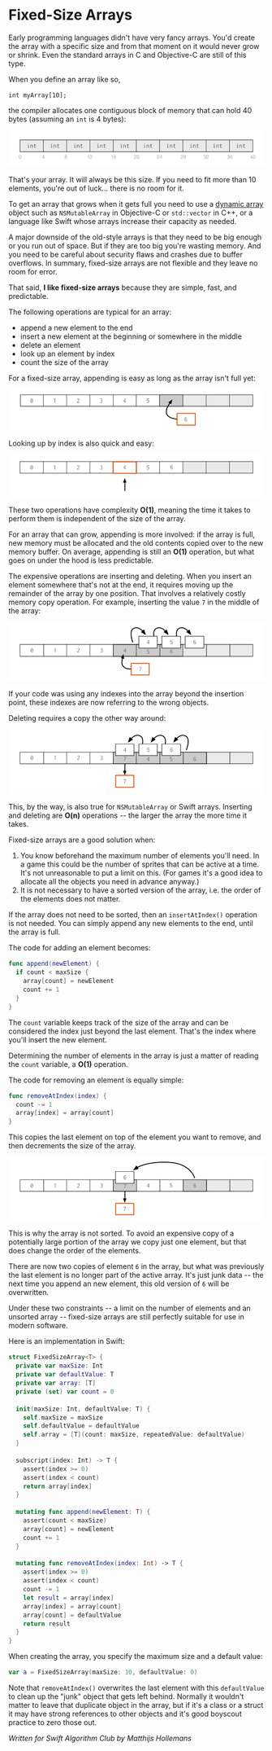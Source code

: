 # Fixed-Size Arrays

Early programming languages didn't have very fancy arrays. You'd create the array with a specific size and from that moment on it would never grow or shrink. Even the standard arrays in C and Objective-C are still of this type. 

When you define an array like so,

	int myArray[10];
	
the compiler allocates one contiguous block of memory that can hold 40 bytes (assuming an `int` is 4 bytes):

![An array with room for 10 elements](gitBook/pics/array.png)

That's your array. It will always be this size. If you need to fit more than 10 elements, you're out of luck... there is no room for it.

To get an array that grows when it gets full you need to use a [dynamic array](https://en.wikipedia.org/wiki/Dynamic_array) object such as `NSMutableArray` in Objective-C or `std::vector` in C++, or a language like Swift whose arrays increase their capacity as needed.

A major downside of the old-style arrays is that they need to be big enough or you run out of space. But if they are too big you're wasting memory. And you need to be careful about security flaws and crashes due to buffer overflows. In summary, fixed-size arrays are not flexible and they leave no room for error.

That said, **I like fixed-size arrays** because they are simple, fast, and predictable.

The following operations are typical for an array:

- append a new element to the end
- insert a new element at the beginning or somewhere in the middle
- delete an element
- look up an element by index
- count the size of the array

For a fixed-size array, appending is easy as long as the array isn't full yet:

![Appending a new element](gitBook/pics/append.png)

Looking up by index is also quick and easy:

![Indexing the array](gitBook/pics/indexing.png)

These two operations have complexity **O(1)**, meaning the time it takes to perform them is independent of the size of the array.

For an array that can grow, appending is more involved: if the array is full, new memory must be allocated and the old contents copied over to the new memory buffer. On average, appending is still an **O(1)** operation, but what goes on under the hood is less predictable.

The expensive operations are inserting and deleting. When you insert an element somewhere that's not at the end, it requires moving up the remainder of the array by one position. That involves a relatively costly memory copy operation. For example, inserting the value `7` in the middle of the array:

![Insert requires a memory copy](gitBook/pics/insert.png)

If your code was using any indexes into the array beyond the insertion point, these indexes are now referring to the wrong objects. 

Deleting requires a copy the other way around:

![Delete also requires a memory copy](gitBook/pics/delete.png)

This, by the way, is also true for `NSMutableArray` or Swift arrays. Inserting and deleting are **O(n)** operations -- the larger the array the more time it takes.

Fixed-size arrays are a good solution when:

1. You know beforehand the maximum number of elements you'll need. In a game this could be the number of sprites that can be active at a time. It's not unreasonable to put a limit on this. (For games it's a good idea to allocate all the objects you need in advance anyway.)
2. It is not necessary to have a sorted version of the array, i.e. the order of the elements does not matter.

If the array does not need to be sorted, then an `insertAtIndex()` operation is not needed. You can simply append any new elements to the end, until the array is full.

The code for adding an element becomes:

```swift
func append(newElement) {
  if count < maxSize {
    array[count] = newElement
    count += 1
  }
}
```

The `count` variable keeps track of the size of the array and can be considered the index just beyond the last element. That's the index where you'll insert the new element.

Determining the number of elements in the array is just a matter of reading the `count` variable, a **O(1)** operation.

The code for removing an element is equally simple:

```swift
func removeAtIndex(index) {
  count -= 1
  array[index] = array[count]
}
```

This copies the last element on top of the element you want to remove, and then decrements the size of the array.

![Deleting just means copying one element](gitBook/pics/delete-no-copy.png)

This is why the array is not sorted. To avoid an expensive copy of a potentially large portion of the array we copy just one element, but that does change the order of the elements.

There are now two copies of element `6` in the array, but what was previously the last element is no longer part of the active array. It's just junk data -- the next time you append an new element, this old version of `6` will be overwritten.

Under these two constraints -- a limit on the number of elements and an unsorted array -- fixed-size arrays are still perfectly suitable for use in modern software.

Here is an implementation in Swift:

```swift
struct FixedSizeArray<T> {
  private var maxSize: Int
  private var defaultValue: T
  private var array: [T]
  private (set) var count = 0

  init(maxSize: Int, defaultValue: T) {
    self.maxSize = maxSize
    self.defaultValue = defaultValue
    self.array = [T](count: maxSize, repeatedValue: defaultValue)
  }

  subscript(index: Int) -> T {
    assert(index >= 0)
    assert(index < count)
    return array[index]
  }

  mutating func append(newElement: T) {
    assert(count < maxSize)
    array[count] = newElement
    count += 1
  }

  mutating func removeAtIndex(index: Int) -> T {
    assert(index >= 0)
    assert(index < count)
    count -= 1
    let result = array[index]
    array[index] = array[count]
    array[count] = defaultValue
    return result
  }
}
```

When creating the array, you specify the maximum size and a default value:

```swift
var a = FixedSizeArray(maxSize: 10, defaultValue: 0)
```

Note that `removeAtIndex()` overwrites the last element with this `defaultValue` to clean up the "junk" object that gets left behind. Normally it wouldn't matter to leave that duplicate object in the array, but if it's a class or a struct it may have strong references to other objects and it's good boyscout practice to zero those out.

*Written for Swift Algorithm Club by Matthijs Hollemans*
